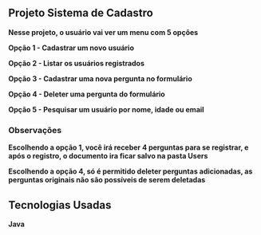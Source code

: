 ## Projeto Sistema de Cadastro

**Nesse projeto, o usuário vai ver um menu com 5 opções**

**Opção 1 - Cadastrar um novo usuário** 

**Opção 2 - Listar os usuários registrados**

**Opção 3 - Cadastrar uma nova pergunta no formulário**

**Opção 4 - Deleter uma pergunta do formulário**

**Opção 5 - Pesquisar um usuário por nome, idade ou email**

### Observações

**Escolhendo a opção 1, você irá receber 4 perguntas para se registrar, e após o registro, o documento ira ficar salvo na pasta Users**

**Escolhendo a opção 4, só é permitido deleter perguntas adicionadas, as perguntas originais não são possíveis de serem deletadas**

## Tecnologias Usadas

**Java**

